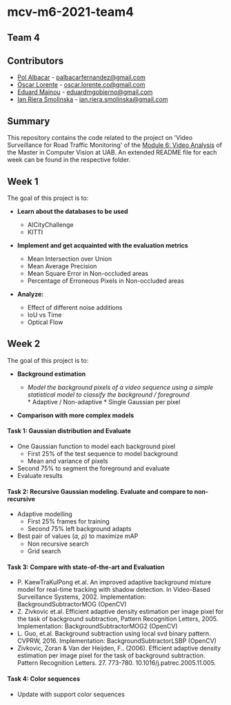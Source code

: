 # mcv-m6-2021-team4
## Team 4
## Contributors 
- [Pol Albacar](https://github.com/polalbacar) - palbacarfernandez@gmail.com
- [Òscar Lorente](https://github.com/oscar-lorente) - oscar.lorente.co@gmail.com
- [Eduard Mainou](https://github.com/EddieMG) - eduardmgobierno@gmail.com
- [Ian Riera Smolinska](https://github.com/ianriera) - ian.riera.smolinska@gmail.com

## Summary
This repository contains the code related to the project on 'Video Surveillance for Road Traffic Monitoring' of the [Module 6: Video Analysis](https://pagines.uab.cat/mcv/content/m6-video-analysis)  of the Master in Computer Vision at UAB. 
An extended README file for each week can be found in the respective folder.

## Week 1
 
The goal of this project is to:
* **Learn about the databases to be used**
    * AICityChallenge
    * KITTI  
    
* **Implement and get acquainted with the evaluation metrics**
    * Mean Intersection over Union
    * Mean Average Precision  
    * Mean Square Error in Non-occluded areas
    * Percentage of Erroneous Pixels in Non-occluded areas
    
* **Analyze:**
    * Effect of different noise additions
    * IoU vs Time
    * Optical Flow

## Week 2
 
The goal of this project is to:
* **Background estimation**
   * *Model the background pixels of a video sequence using a simple statistical model to classify the background / foreground*    
          * Adaptive / Non-adaptive 
          * Single Gaussian per pixel
    
* **Comparison with more complex models**

#### Task 1: Gaussian distribution and Evaluate
+ One Gaussian function to model each background pixel
  + First 25% of the test sequence to model background
  + Mean and variance of pixels
 + Second 75% to segment the foreground and evaluate
+ Evaluate results

#### Task 2: Recursive Gaussian modeling. Evaluate and compare to non-recursive
+ Adaptive modelling
  + First 25% frames for training
  + Second 75% left background adapts
+ Best pair of values (𝛼, ⍴) to maximize mAP
  + Non recursive search
  + Grid search

#### Task 3: Compare with state-of-the-art and Evaluation
+ P. KaewTraKulPong et.al. An improved adaptive background mixture model for real-time tracking with shadow detection. In Video-Based Surveillance Systems, 2002. Implementation: BackgroundSubtractorMOG (OpenCV)
+ Z. Zivkovic et.al. Efficient adaptive density estimation per image pixel for the task of background subtraction, Pattern Recognition Letters, 2005. Implementation: BackgroundSubtractorMOG2 (OpenCV)
+ L. Guo, et.al. Background subtraction using local svd binary pattern. CVPRW, 2016. Implementation: BackgroundSubtractorLSBP (OpenCV)
+ Zivkovic, Zoran & Van der Heijden, F.. (2006). Efficient adaptive density estimation per image pixel for the task of background subtraction. Pattern Recognition Letters. 27. 773-780. 10.1016/j.patrec.2005.11.005. 

#### Task 4: Color sequences
+ Update with support color sequences

